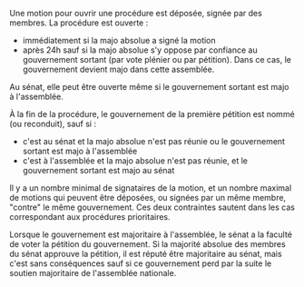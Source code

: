 Une motion pour ouvrir une procédure est déposée, signée par des membres.
La procédure est ouverte :
- immédiatement si la majo absolue a signé la motion
- après 24h sauf si la majo absolue s'y oppose par confiance au gouvernement sortant (par vote plénier ou par pétition). Dans ce cas, le gouvernement devient majo dans cette assemblée.

Au sénat, elle peut être ouverte même si le gouvernement sortant est majo à l'assemblée.

À la fin de la procédure, le gouvernement de la première pétition est nommé (ou reconduit), sauf si :
- c'est au sénat et la majo absolue n'est pas réunie ou le gouvernement sortant est majo à l'assemblée
- c'est à l'assemblée et la majo absolue n'est pas réunie, et le gouvernement sortant est majo au sénat

Il y a un nombre minimal de signataires de la motion, et un nombre maximal de motions qui peuvent être déposées, ou signées par un même membre, "contre" le même gouvernement.
Ces deux contraintes sautent dans les cas correspondant aux procédures prioritaires.

Lorsque le gouvernement est majoritaire à l'assemblée, le sénat a la faculté de voter la pétition du gouvernement. Si la majorité absolue des membres du sénat approuve la pétition, il est réputé être majoritaire au sénat, mais c'est sans conséquences sauf si ce gouvernement perd par la suite le soutien majoritaire de l'assemblée nationale.
